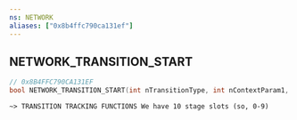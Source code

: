 ```yaml
---
ns: NETWORK
aliases: ["0x8b4ffc790ca131ef"]
---
```

## NETWORK_TRANSITION_START

```c
// 0x8B4FFC790CA131EF
bool NETWORK_TRANSITION_START(int nTransitionType, int nContextParam1, int nContextParam2, int nContextParam3);
```

```
~> TRANSITION TRACKING FUNCTIONS We have 10 stage slots (so, 0-9)
```
